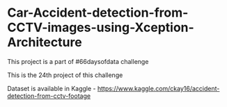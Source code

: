 # Car-Accident-detection-from-CCTV-images-using-Xception-Architecture

This project is a part of #66daysofdata challenge 

This is the 24th project of this challenge 

Dataset is available in Kaggle - https://www.kaggle.com/ckay16/accident-detection-from-cctv-footage
